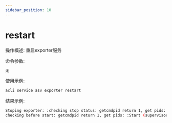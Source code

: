 ```yaml
---
sidebar_position: 10
---
```


# restart
操作概述: 重启exporter服务

命令参数:
```bash
无
```

使用示例:
```bash
acli service asv exporter restart
```

结果示例:
```bash
Stoping exporter: :checking stop status: getcmdpid return 1, get pids: :  OK!.
checking before start: getcmdpid return 1, get pids: :Start (supervisor --lock-file '/var/run/supervisor/exporter.suplock' --flag-file '*' --flag 011 -w '/sf/bin/exporter -f /sf/etc/datareport/exporter-api.yaml') OK! 61536.
```